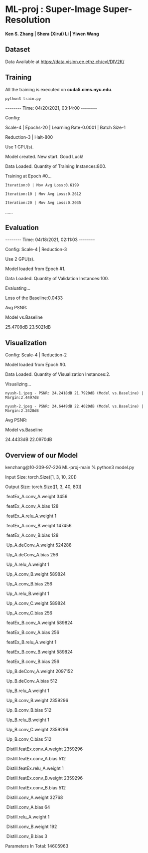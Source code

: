 # ML-proj : Super-Image Super-Resolution

**Ken S. Zhang | Shera (Xirui) Li | Yiwen Wang**

## Dataset 

Data Available at https://data.vision.ee.ethz.ch/cvl/DIV2K/

## Training

All the training is executed on **cuda5.cims.nyu.edu**.

```
python3 train.py
```

-------- Time: 04/20/2021, 03:14:00 --------

Config:

Scale-4 | Epochs-20 | Learning Rate-0.0001 | Batch Size-1

Reduction-3 | Halt-800

Use 1 GPU(s).

Model created. New start. Good Luck!

Data Loaded. Quantity of Training Instances:800.

Training at Epoch #0...

	Iteration:0 | Mov Avg Loss:0.6199
	
	Iteration:10 | Mov Avg Loss:0.2612
	
	Iteration:20 | Mov Avg Loss:0.2035

......

## Evaluation

-------- Time: 04/18/2021, 02:11:03 --------

Config: Scale-4 | Reduction-3 

Use 2 GPU(s).

Model loaded from Epoch #1.

Data Loaded. Quantity of Validation Instances:100.

Evaluating...

Loss of the Baseline:0.0433

Avg PSNR:

Model vs.Baseline

25.4708dB 23.5021dB


## Visualization

Config: Scale-4 | Reduction-2 

Model loaded from Epoch #0.

Data Loaded. Quantity of Visualization Instances:2.

Visualizing...

	nyush-1.jpeg - PSNR: 24.2418dB 21.7920dB (Model vs.Baseline) | Margin:2.4497dB
	
	nyush-2.jpeg - PSNR: 24.6449dB 22.4020dB (Model vs.Baseline) | Margin:2.2428dB

Avg PSNR:

Model vs.Baseline

24.4433dB 22.0970dB



## Overview of our Model

kenzhang@10-209-97-226 ML-proj-main % python3 model.py

Input Size: torch.Size([1, 3, 10, 20])

Output Size: torch.Size([1, 3, 40, 80])

​	 featEx_A.conv_A.weight 3456

​	 featEx_A.conv_A.bias 128

​	 featEx_A.relu_A.weight 1

​	 featEx_A.conv_B.weight 147456

​	 featEx_A.conv_B.bias 128

​	 Up_A.deConv_A.weight 524288

​	 Up_A.deConv_A.bias 256

​	 Up_A.relu_A.weight 1

​	 Up_A.conv_B.weight 589824

​	 Up_A.conv_B.bias 256

​	 Up_A.relu_B.weight 1

​	 Up_A.conv_C.weight 589824

​	 Up_A.conv_C.bias 256

​	 featEx_B.conv_A.weight 589824

​	 featEx_B.conv_A.bias 256

​	 featEx_B.relu_A.weight 1

​	 featEx_B.conv_B.weight 589824

​	 featEx_B.conv_B.bias 256

​	 Up_B.deConv_A.weight 2097152

​	 Up_B.deConv_A.bias 512

​	 Up_B.relu_A.weight 1

​	 Up_B.conv_B.weight 2359296

​	 Up_B.conv_B.bias 512

​	 Up_B.relu_B.weight 1

​	 Up_B.conv_C.weight 2359296

​	 Up_B.conv_C.bias 512

​	 Distill.featEx.conv_A.weight 2359296

​	 Distill.featEx.conv_A.bias 512

​	 Distill.featEx.relu_A.weight 1

​	 Distill.featEx.conv_B.weight 2359296

​	 Distill.featEx.conv_B.bias 512

​	 Distill.conv_A.weight 32768

​	 Distill.conv_A.bias 64

​	 Distill.relu_A.weight 1

​	 Distill.conv_B.weight 192

​	 Distill.conv_B.bias 3

Parameters In Total: 14605963
